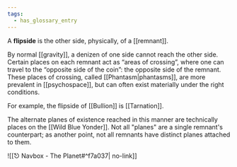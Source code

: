 ```yaml
---
tags:
  - has_glossary_entry
---
```


A **flipside** is the other side, physically, of a [[remnant]].

By normal [[gravity]], a denizen of one side cannot reach the other side. Certain places on each remnant act as “areas of crossing”, where one can travel to the “opposite side of the coin”: the opposite side of the remnant. These places of crossing, called [[Phantasm|phantasms]], are more prevalent in [[psychospace]], but can often exist materially under the right conditions.

For example, the flipside of [[Bullion]] is [[Tarnation]].

The alternate planes of existence reached in this manner are technically places on the [[Wild Blue Yonder]]. Not all "planes" are a single remnant's counterpart; as another point, not all remnants have distinct planes attached to them.

![[⎋ Navbox - The Planet#^f7a037| no-link]]